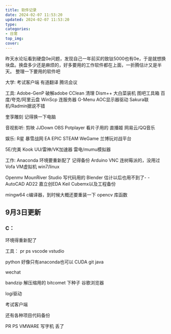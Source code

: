 ```yaml
---
title: 软件记录
date: 2024-02-07 11:53:20
updated: 2024-02-07 11:53:20
type:
categories:
- 日常
top_img:
cover: 
---
```

昨天水论坛看到硬盘0e问题，发现自己一年前买的致钛5000也有0e，于是就想换块盘。换盘多少还是麻烦的，好多要用的工作软件都在上面，一折腾估计又是半天。
整理一下要用的软件吧

大学:
考试客户端
有道翻译
腾讯会议

工具:
Adobe-GenP 破解adobe
CClean 清理
Dism++
大白菜装机
图吧工具箱
百度/夸克/阿里云盘
WinScp 连服务器
G-Menu AOC显示器驱动
Sakura联机/Radmin据说不错

奎享雕刻 记得换一下电脑

音视影听:
剪映
JJDown
OBS
Potplayer 看片子用的
直播姬
网易云/QQ音乐

娱乐:
R星
暴雪战网
EA
EPIC
STEAM
WeGame
兰博玩对战平台


5E/完美
Kook
UU/雷神/VK加速器
雷电/mumu模拟器


工作:
Anaconda 环境要重新配了 记得备份
Arduino
VNC 连树莓派的，没用过
Vofa
VM虚拟机 win7/linux  

Openmv
MounRiver Studio 写代码用的
Blender 估计以后也用不到了- -
AutoCAD
AD22
嘉立创EDA
Keil
Cubemx以及工程备份

mingw64 c编译器，到时候大概还要重装一下
opencv 库函数

## 9月3日更新

### C：

环境得重新配了

工具：
pr ps
vscode
vstudio

python 好像只有anaconda也可以
CUDA
git
java

wechat

bandzip  解压缩用的
bitcomet 下种子
谷歌浏览器

logi驱动

考试客户端

还有各种项目代码备份

PR PS VMWARE  写字机 丢了